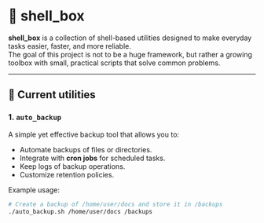 # 🐚 shell_box

**shell_box** is a collection of shell-based utilities designed to make everyday tasks easier, faster, and more reliable.  
The goal of this project is not to be a huge framework, but rather a growing toolbox with small, practical scripts that solve common problems.

---

## 🚀 Current utilities

### 1. `auto_backup`
A simple yet effective backup tool that allows you to:
- Automate backups of files or directories.
- Integrate with **cron jobs** for scheduled tasks.
- Keep logs of backup operations.
- Customize retention policies.

Example usage:
```bash
# Create a backup of /home/user/docs and store it in /backups
./auto_backup.sh /home/user/docs /backups
